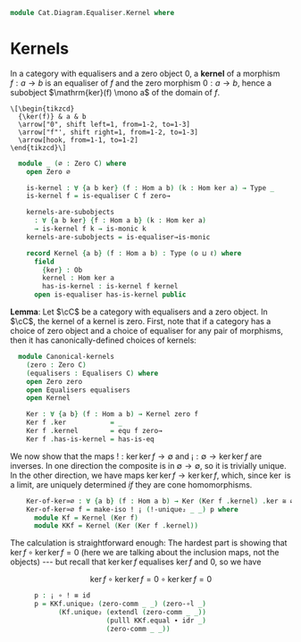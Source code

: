 <!--
```agda
open import Cat.Diagram.Equaliser
open import Cat.Diagram.Zero
open import Cat.Prelude

import Cat.Reasoning
```
-->

```agda
module Cat.Diagram.Equaliser.Kernel where
```

<!--
```agda
module _ {o ℓ} (C : Precategory o ℓ) where
  open Cat.Reasoning C
```
-->

# Kernels

In a category with equalisers and a zero object $0$, a **kernel** of a
morphism $f : a \to b$ is an equaliser of $f$ and the zero morphism $0 :
a \to b$, hence a subobject $\mathrm{ker}(f) \mono a$ of the domain of
$f$.

~~~{.quiver}
\[\begin{tikzcd}
  {\ker(f)} & a & b
  \arrow["0", shift left=1, from=1-2, to=1-3]
  \arrow["f"', shift right=1, from=1-2, to=1-3]
  \arrow[hook, from=1-1, to=1-2]
\end{tikzcd}\]
~~~

```agda
  module _ (∅ : Zero C) where
    open Zero ∅

    is-kernel : ∀ {a b ker} (f : Hom a b) (k : Hom ker a) → Type _
    is-kernel f = is-equaliser C f zero→

    kernels-are-subobjects
      : ∀ {a b ker} {f : Hom a b} (k : Hom ker a)
      → is-kernel f k → is-monic k
    kernels-are-subobjects = is-equaliser→is-monic

    record Kernel {a b} (f : Hom a b) : Type (o ⊔ ℓ) where
      field
        {ker} : Ob
        kernel : Hom ker a
        has-is-kernel : is-kernel f kernel
      open is-equaliser has-is-kernel public
```

**Lemma**: Let $\cC$ be a category with equalisers and a zero object.
In $\cC$, the kernel of a kernel is zero. First, note that if a
category has a choice of zero object and a choice of equaliser for any
pair of morphisms, then it has canonically-defined choices of kernels:

```agda
  module Canonical-kernels
    (zero : Zero C)
    (equalisers : Equalisers C) where
    open Zero zero
    open Equalisers equalisers
    open Kernel

    Ker : ∀ {a b} (f : Hom a b) → Kernel zero f
    Ker f .ker           = _
    Ker f .kernel        = equ f zero→
    Ker f .has-is-kernel = has-is-eq
```

We now show that the maps $! : \ker\ker f \to \emptyset$ and $¡ :
\emptyset \to \ker\ker f$ are inverses. In one direction the composite
is in $\emptyset \to \emptyset$, so it is trivially unique. In the other
direction, we have maps $\ker\ker f \to \ker\ker f$, which, since $\ker$
is a limit, are uniquely determined _if_ they are cone homomorphisms.

```agda
    Ker-of-ker≃∅ : ∀ {a b} (f : Hom a b) → Ker (Ker f .kernel) .ker ≅ ∅
    Ker-of-ker≃∅ f = make-iso ! ¡ (!-unique₂ _ _) p where
      module Kf = Kernel (Ker f)
      module KKf = Kernel (Ker (Ker f .kernel))
```

The calculation is straightforward enough: The hardest part is showing
that $\ker f \circ \ker \ker f = 0$ (here we are talking about the
inclusion maps, not the objects) --- but recall that $\ker \ker f$
equalises $\ker f$ and $0$, so we have

$$
\ker f \circ \ker \ker f =
0 \circ \ker \ker f =
0
$$

```agda
      p : ¡ ∘ ! ≡ id
      p = KKf.unique₂ (zero-comm _ _) (zero-∘l _)
            (Kf.unique₂ (extendl (zero-comm _ _))
                        (pulll KKf.equal ∙ idr _)
                        (zero-comm _ _))
```
